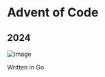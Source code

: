 # Advent of Code

## 2024
![image](https://github.com/user-attachments/assets/5515e415-2677-465b-8d10-486dcfd35fbe)

Written in Go
